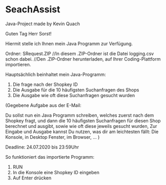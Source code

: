 # SeachAssist
Java-Project made by Kevin Quach

Guten Tag Herr Sorst!

Hiermit stelle ich Ihnen mein Java Programm zur Verfügung.

Ordner: SRequest.ZIP  //In diesem .ZIP-Ordner ist die Datei logging.csv schon dabei.
                      //Den .ZIP-Ordner herunterladen, auf Ihrer Coding-Plattform importieren. 

Hauptsächlich beinhaltet mein Java-Programm:

1) Die frage nach der Shopkey ID 
2) Die Ausgabe für die 10 häufigsten Suchanfragen des Shops
3) Die Ausgabe wie oft diese Suchanfragen gesucht wurden

(Gegebene Aufgabe aus der E-Mail:

Du sollst nun ein Java Programm schreiben, welches zuerst nach dem Shopkey fragt, und dann die 10 häufigsten Suchanfragen für diesen Shop berechnet und ausgibt, sowie wie oft diese jeweils gesucht wurden, Zur Eingabe und Ausgabe kannst Du nutzen, was dir am leichtesten fällt: Die Konsole, in Desktop Fenster, im Browser, … )

Deadline: 24.07.2020 bis 23:59Uhr


So funktioniert das importierte Programm:

1) RUN
2) In die Konsole eine Shopkey ID eingeben
3) Auf Enter drücken
